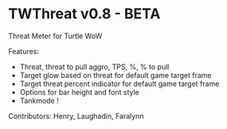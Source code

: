 # TWThreat v0.8 - BETA
Threat Meter for Turtle WoW

Features:
- Threat, threat to pull aggro, TPS, %, % to pull
- Target glow based on threat for default game target frame
- Target threat percent indicator for default game target frame
- Options for bar height and font style
- Tankmode !

Contributors: Henry, Laughadin, Faralynn
